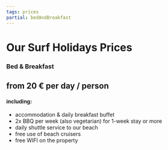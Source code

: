 ```yaml
---
tags: prices
partial: bedAndBreakfast
---
```


# Our Surf Holidays Prices

### Bed & Breakfast

## from 20 € per day / person

#### including:

- accommodation & daily breakfast buffet
- 2x BBQ per week (also vegetarian) for 1-week stay or more
- daily shuttle service to our beach
- free use of beach cruisers
- free WIFI on the property
